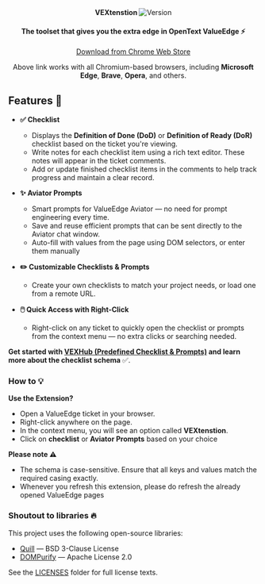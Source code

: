 <div align="center">
   <div align="center" style="text-align: center;">
      <b>VEXtenstion </b> 
      <span><img alt="Version" src="https://img.shields.io/chrome-web-store/v/aeiiagpokicaeifancpnndjanamdmmdn?style=flat-square&label=latest&labelColor=white&color=white&link=https%3A%2F%2Fchromewebstore.google.com%2Fdetail%2Fve-checklist%2Faeiiagpokicaeifancpnndjanamdmmdn%2Freviews"/> </span> 
   </div>
   <h4>The toolset that gives you the extra edge in OpenText ValueEdge ⚡ </h4>
<div style="text-align: center;">
  <a href="https://chromewebstore.google.com/detail/ve-checklist/aeiiagpokicaeifancpnndjanamdmmdn/reviews" target="_blank" rel="noopener noreferrer">
    Download from Chrome Web Store
  </a>
</div>

<p style="text-align: center;">
  Above link works with all Chromium-based browsers, including <b>Microsoft Edge</b>, <b>Brave</b>, <b>Opera</b>, and others.
</p>
</div>


## Features 🚀

- **✅ Checklist**  
    - Displays the **Definition of Done (DoD)** or **Definition of Ready (DoR)** checklist based on the ticket you're viewing.
    - Write notes for each checklist item using a rich text editor. These notes will appear in the ticket comments.
    - Add or update finished checklist items in the comments to help track progress and maintain a clear record.

- **✨ Aviator Prompts**  
  - Smart prompts for ValueEdge Aviator — no need for prompt engineering every time.
  - Save and reuse efficient prompts that can be sent directly to the Aviator chat window.
  - Auto-fill with values from the page using DOM selectors, or enter them manually

- **✏️ Customizable Checklists & Prompts**  
    - Create your own checklists to match your project needs, or load one from a remote URL.

- **🖱️ Quick Access with Right-Click**  
    - Right-click on any ticket to quickly open the checklist or prompts from the context menu — no extra clicks or searching needed.


**Get started with [VEXHub (Predefined Checklist & Prompts)](https://github.com/the-sudheendra/VEXHub) and learn more about the checklist schema** ✅.


### How to 💡
**Use the Extension?**
* Open a ValueEdge ticket in your browser.
* Right-click anywhere on the page.
* In the context menu, you will see an option called **VEXtenstion**.
* Click on **checklist** or **Aviator Prompts** based on your choice


**Please note ⚠️**
- The schema is case-sensitive. Ensure that all keys and values match the required casing exactly.
- Whenever you refresh this extension, please do refresh the already opened ValueEdge pages


### Shoutout to libraries 🔥

This project uses the following open-source libraries:

- [Quill](https://quilljs.com) — BSD 3-Clause License
- [DOMPurify](https://github.com/cure53/DOMPurify) — Apache License 2.0

See the [LICENSES](./third_party_licenses) folder for full license texts.

